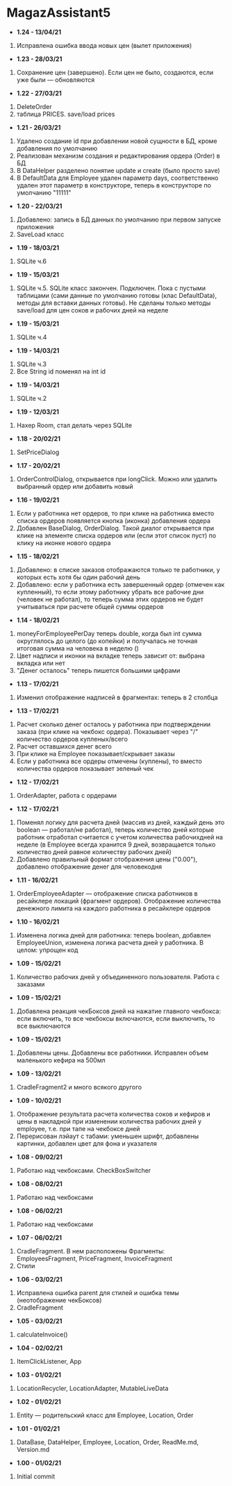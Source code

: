# MagazAssistant5

* <b>1.24 - 13/04/21</b>
1. Исправлена ошибка ввода новых цен (вылет приложения)
* <b>1.23 - 28/03/21</b>
1. Сохранение цен (завершено). Если цен не было, создаются, если уже были — обновляются
* <b>1.22 - 27/03/21</b>
1. DeleteOrder
2. таблица PRICES. save/load prices
* <b>1.21 - 26/03/21</b>
1. Удалено создание id при добавлении новой сущности в БД, кроме добавления по умолчанию
2. Реализован механизм создания и редактирования ордера (Order) в БД
3. В DataHelper разделено понятие update и create (было просто save)
4. В DefaultData для Employee удален параметр days, соответственно удален этот параметр в конструкторе, теперь в конструкторе по умолчанию "11111"
* <b>1.20 - 22/03/21</b>
1. Добавлено: запись в БД данных по умолчанию при первом запуске приложения
2. SaveLoad класс
* <b>1.19 - 18/03/21</b>
1. SQLite ч.6
* <b>1.19 - 15/03/21</b>
1. SQLite ч.5. SQLite класс закончен. Подключен. Пока с пустыми таблицами (сами данные по умолчанию готовы (клас DefaultData), методы для вставки данных готовы). Не сделаны только методы save/load для цен соков и рабочих дней на неделе
* <b>1.19 - 15/03/21</b>
1. SQLite ч.4
* <b>1.19 - 14/03/21</b>
1. SQLite ч.3
2. Все String id поменял на int id
* <b>1.19 - 14/03/21</b>
1. SQLite ч.2
* <b>1.19 - 12/03/21</b>
1. Нахер Room, стал делать через SQLite
* <b>1.18 - 20/02/21</b>
1. SetPriceDialog
* <b>1.17 - 20/02/21</b>
1. OrderControlDialog, открывается при longClick. Можно или удалить выбранный ордер или добавить новый
* <b>1.16 - 19/02/21</b>
1. Если у работника нет ордеров, то при клике на работника вместо списка ордеров появляется кнопка (иконка) добавления ордера
2. Добавлен BaseDialog, OrderDialog. Такой диалог открывается при клике на элементе списка ордеров или (если этот список пуст) по клику на иконке нового ордера
* <b>1.15 - 18/02/21</b>
1. Добавлено: в списке заказов отображаются только те работники, у которых есть хотя бы один рабочий день
2. Добавлено: если у работника есть завершенный ордер (отмечен как купленный), то если этому работнику убрать все рабочие дни (человек не работал), то теперь сумма этих ордеров не будет учитываться при расчете общей суммы ордеров
* <b>1.14 - 18/02/21</b>
1. moneyForEmployeePerDay теперь double, когда был int сумма округлялось до целого (до копейки) и получалась не точная итоговая сумма на человека в неделю ()
2. Цвет надписи и иконки на вкладке теперь зависит от: выбрана вкладка или нет
3. "Денег осталось" теперь пишется большими цифрами
* <b>1.13 - 17/02/21</b>
1. Изменил отображение надписей в фрагментах: теперь в 2 столбца
* <b>1.13 - 17/02/21</b>
1. Расчет сколько денег осталось у работника при подтверждении заказа (при клике на чекбокс ордера). Показывает через "/" количество ордеров купленых/всего
2. Расчет оставшихся денег всего
3. При клике на Employee показывает/скрывает заказы
4. Если у работника все ордеры отмечены (куплены), то вместо количества ордеров показывает зеленый чек
* <b>1.12 - 17/02/21</b>
1. OrderAdapter, работа с ордерами
* <b>1.12 - 17/02/21</b>
1. Поменял логику для расчета дней (массив из дней, каждый день это boolean — работал/не работал), теперь количество дней которые работник отработал считается с учетом количества рабочихдней на неделе (в Employee всегда хранится 9 дней, возвращается только количество дней равное количеству рабочих дней)
2. Добавлено правильный формат отображения цены ("0.00"), добавлено отображение денег для человекодня
* <b>1.11 - 16/02/21</b>
1. OrderEmployeeAdapter — отображение списка работников в ресайклере локаций (фрагмент ордеров). Отображение количества денежного лимита на каждого работника в ресайклере ордеров
* <b>1.10 - 16/02/21</b>
1. Изменена логика дней для работника: теперь boolean, добавлен EmployeeUnion, изменена логика расчета дней у работника. В целом: упрощен код
* <b>1.09 - 15/02/21</b>
1. Количество рабочих дней у объединенного пользователя. Работа с заказами
* <b>1.09 - 15/02/21</b>
1. Добавлена реакция чекБоксов дней на нажатие главного чекбокса: если включить, то все чекбоксы включаются, если выключить, то все выключаются
* <b>1.09 - 15/02/21</b>
1. Добавлены цены. Добавлены все работники. Исправлен объем маленького кефира на 500мл
* <b>1.09 - 13/02/21</b>
1. CradleFragment2 и много всякого другого
* <b>1.09 - 10/02/21</b>
1. Отображение результата расчета количества соков и кефиров и цены в накладной при изменении количества рабочих дней у employee, т.е. при тапе на чекбоксе дней
2. Перерисован лэйаут с табами: уменьшен шрифт, добавлены картинки, добавлен цвет для фона и указателя
* <b>1.08 - 09/02/21</b>
1. Работаю над чекбоксами. CheckBoxSwitcher
* <b>1.08 - 08/02/21</b>
1. Работаю над чекбоксами
* <b>1.08 - 06/02/21</b>
1. Работаю над чекбоксами
* <b>1.07 - 06/02/21</b>
1. CradleFragment. В нем расположены Фрагменты: EmployeesFragment, PriceFragment, InvoiceFragment
2. Стили
* <b>1.06 - 03/02/21</b>
1. Исправлена ошибка parent для стилей и ошибка темы (неотображение чекБоксов)
2. CradleFragment
* <b>1.05 - 03/02/21</b>
1. calculateInvoice()
* <b>1.04 - 02/02/21</b>
1. ItemClickListener, App
* <b>1.03 - 01/02/21</b>
1. LocationRecycler, LocationAdapter, MutableLiveData
* <b>1.02 - 01/02/21</b>
1. Entity — родительский класс для Employee, Location, Order
* <b>1.01 - 01/02/21</b>
1. DataBase, DataHelper, Employee, Location, Order, ReadMe.md, Version.md
* <b>1.00 - 01/02/21</b>
1. Initial commit

